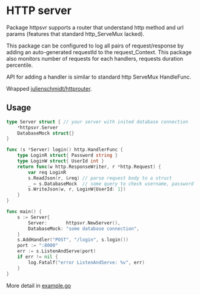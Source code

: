 # HTTP server

Package httpsvr supports a router that understand http method and url
params (features that standard http_ServeMux lacked).

This package can be configured to log all pairs of request/response 
by adding an auto-generated requestId to the request_Context. This
package also monitors number of requests for each handlers, requests
duration percentile.

API for adding a handler is similar to standard http ServeMux HandleFunc.

Wrapped [julienschmidt/httprouter](
https://github.com/julienschmidt/httprouter).

## Usage

````go
type Server struct { // your server with inited database connection
	*httpsvr.Server
	DatabaseMock struct{}
}

func (s *Server) login() http.HandlerFunc {
	type LoginR struct{ Password string }
	type LoginW struct{ UserId int }
	return func(w http.ResponseWriter, r *http.Request) {
		var req LoginR
		s.ReadJson(r, &req) // parse request body to a struct
		_ = s.DatabaseMock  // some query to check username, password
		s.WriteJson(w, r, LoginW{UserId: 1})
	}
}

func main() {
	s := Server{
		Server:       httpsvr.NewServer(),
		DatabaseMock: "some database connection",
	}
	s.AddHandler("POST", "/login", s.login())
	port := ":8000"
	err := s.ListenAndServe(port)
	if err != nil {
		log.Fatalf("error ListenAndServe: %v", err)
	}
}
````

More detail in [example.go](./example/example.go)
